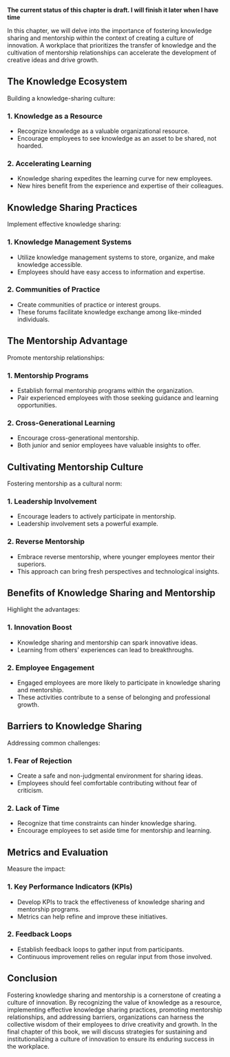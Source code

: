 **The current status of this chapter is draft. I will finish it later when I have time**

In this chapter, we will delve into the importance of fostering knowledge sharing and mentorship within the context of creating a culture of innovation. A workplace that prioritizes the transfer of knowledge and the cultivation of mentorship relationships can accelerate the development of creative ideas and drive growth.

The Knowledge Ecosystem
-----------------------

Building a knowledge-sharing culture:

### **1. Knowledge as a Resource**

* Recognize knowledge as a valuable organizational resource.
* Encourage employees to see knowledge as an asset to be shared, not hoarded.

### **2. Accelerating Learning**

* Knowledge sharing expedites the learning curve for new employees.
* New hires benefit from the experience and expertise of their colleagues.

Knowledge Sharing Practices
---------------------------

Implement effective knowledge sharing:

### **1. Knowledge Management Systems**

* Utilize knowledge management systems to store, organize, and make knowledge accessible.
* Employees should have easy access to information and expertise.

### **2. Communities of Practice**

* Create communities of practice or interest groups.
* These forums facilitate knowledge exchange among like-minded individuals.

The Mentorship Advantage
------------------------

Promote mentorship relationships:

### **1. Mentorship Programs**

* Establish formal mentorship programs within the organization.
* Pair experienced employees with those seeking guidance and learning opportunities.

### **2. Cross-Generational Learning**

* Encourage cross-generational mentorship.
* Both junior and senior employees have valuable insights to offer.

Cultivating Mentorship Culture
------------------------------

Fostering mentorship as a cultural norm:

### **1. Leadership Involvement**

* Encourage leaders to actively participate in mentorship.
* Leadership involvement sets a powerful example.

### **2. Reverse Mentorship**

* Embrace reverse mentorship, where younger employees mentor their superiors.
* This approach can bring fresh perspectives and technological insights.

Benefits of Knowledge Sharing and Mentorship
--------------------------------------------

Highlight the advantages:

### **1. Innovation Boost**

* Knowledge sharing and mentorship can spark innovative ideas.
* Learning from others' experiences can lead to breakthroughs.

### **2. Employee Engagement**

* Engaged employees are more likely to participate in knowledge sharing and mentorship.
* These activities contribute to a sense of belonging and professional growth.

Barriers to Knowledge Sharing
-----------------------------

Addressing common challenges:

### **1. Fear of Rejection**

* Create a safe and non-judgmental environment for sharing ideas.
* Employees should feel comfortable contributing without fear of criticism.

### **2. Lack of Time**

* Recognize that time constraints can hinder knowledge sharing.
* Encourage employees to set aside time for mentorship and learning.

Metrics and Evaluation
----------------------

Measure the impact:

### **1. Key Performance Indicators (KPIs)**

* Develop KPIs to track the effectiveness of knowledge sharing and mentorship programs.
* Metrics can help refine and improve these initiatives.

### **2. Feedback Loops**

* Establish feedback loops to gather input from participants.
* Continuous improvement relies on regular input from those involved.

Conclusion
----------

Fostering knowledge sharing and mentorship is a cornerstone of creating a culture of innovation. By recognizing the value of knowledge as a resource, implementing effective knowledge sharing practices, promoting mentorship relationships, and addressing barriers, organizations can harness the collective wisdom of their employees to drive creativity and growth. In the final chapter of this book, we will discuss strategies for sustaining and institutionalizing a culture of innovation to ensure its enduring success in the workplace.
